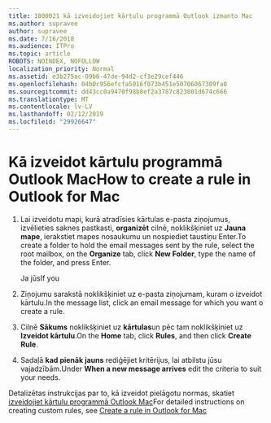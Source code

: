 ```yaml
---
title: 1800021 kā izveidojiet kārtulu programmā Outlook izmanto Mac
ms.author: supravee
author: supravee
ms.date: 7/16/2018
ms.audience: ITPro
ms.topic: article
ROBOTS: NOINDEX, NOFOLLOW
localization_priority: Normal
ms.assetid: e3b275ac-09b6-47de-94d2-cf3e29cef446
ms.openlocfilehash: 04b0c956efcfa5016f073b451e50706067309fa0
ms.sourcegitcommit: dd43cc0a9470f98b8ef2a3787c823801d674c666
ms.translationtype: MT
ms.contentlocale: lv-LV
ms.lasthandoff: 02/12/2019
ms.locfileid: "29926647"
---
```

# <a name="how-to-create-a-rule-in-outlook-for-mac"></a><span data-ttu-id="d4124-102">Kā izveidot kārtulu programmā Outlook Mac</span><span class="sxs-lookup"><span data-stu-id="d4124-102">How to create a rule in Outlook for Mac</span></span>

1. <span data-ttu-id="d4124-103">Lai izveidotu mapi, kurā atradīsies kārtulas e-pasta ziņojumus, izvēlieties saknes pastkasti, **organizēt** cilnē, noklikšķiniet uz **Jauna mape**, ierakstiet mapes nosaukumu un nospiediet taustiņu Enter.</span><span class="sxs-lookup"><span data-stu-id="d4124-103">To create a folder to hold the email messages sent by the rule, select the root mailbox, on the **Organize** tab, click **New Folder**, type the name of the folder, and press Enter.</span></span>
    
    <span data-ttu-id="d4124-104">Ja jūs</span><span class="sxs-lookup"><span data-stu-id="d4124-104">If you</span></span> 
    
2. <span data-ttu-id="d4124-105">Ziņojumu sarakstā noklikšķiniet uz e-pasta ziņojumam, kuram o izveidot kārtulu.</span><span class="sxs-lookup"><span data-stu-id="d4124-105">In the message list, click an email message for which you want o create a rule.</span></span>
    
3. <span data-ttu-id="d4124-106">Cilnē **Sākums** noklikšķiniet uz **kārtulas**un pēc tam noklikšķiniet uz **Izveidot kārtulu**.</span><span class="sxs-lookup"><span data-stu-id="d4124-106">On the **Home** tab, click **Rules**, and then click **Create Rule**.</span></span>
    
4. <span data-ttu-id="d4124-107">Sadaļā **kad pienāk jauns** rediģējiet kritērijus, lai atbilstu jūsu vajadzībām.</span><span class="sxs-lookup"><span data-stu-id="d4124-107">Under **When a new message arrives** edit the criteria to suit your needs.</span></span> 
    
<span data-ttu-id="d4124-108">Detalizētas instrukcijas par to, kā izveidot pielāgotu normas, skatiet [izveidojiet kārtulu programmā Outlook Mac](https://aka.ms/AA1uy0v)</span><span class="sxs-lookup"><span data-stu-id="d4124-108">For detailed instructions on creating custom rules, see [Create a rule in Outlook for Mac](https://aka.ms/AA1uy0v)</span></span>
  

